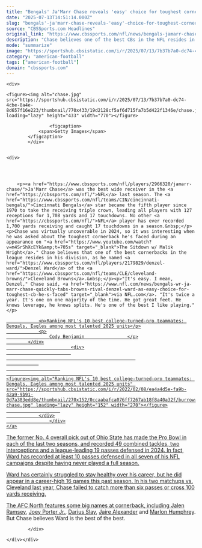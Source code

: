 ```yaml
---
title: "Bengals' Ja'Marr Chase reveals 'easy' choice for toughest cornerback he's faced in NFL"
date: "2025-07-13T14:51:14.000Z"
slug: "bengals'-ja'marr-chase-reveals-'easy'-choice-for-toughest-cornerback-he's-faced-in-nfl"
source: "CBSSports.com Headlines"
original_link: "https://www.cbssports.com/nfl/news/bengals-jamarr-chase-reveals-easy-choice-for-toughest-cornerback-hes-faced-in-nfl/"
description: "Chase believes one of the best CBs in the NFL resides in the AFC North"
mode: "summarize"
image: "https://sportshub.cbsistatic.com/i/r/2025/07/13/7b37b7a0-dc74-4cbe-8a4e-8d657f16e223/thumbnail/1200x675/2937c6225d3e9463d4b120650537596e/chase.jpg"
category: "american-football"
tags: ["american-football"]
domain: "cbssports.com"
---
```

<div id="readability-page-1" class="page"><div id="Article-body">
        
    
        
                
    <div>
                            
    <figure><img alt="chase.jpg" src="https://sportshub.cbsistatic.com/i/r/2025/07/13/7b37b7a0-dc74-4cbe-8a4e-8d657f16e223/thumbnail/770x433/19d2128cf5af6d715fa7b5d422f1346e/chase.jpg" loading="lazy" height="433" width="770"></figure>
        
                    <figcaption>
                <span>Getty Images</span>
            </figcaption>
            </div>

    
    <div>
        
        
                            
                
        <p><a href="https://www.cbssports.com/nfl/players/2966320/jamarr-chase/">Ja'Marr Chase</a> was the best wide receiver in the <a href="https://cbssports.com/nfl/">NFL</a> last season. The <a href="https://www.cbssports.com/nfl/teams/CIN/cincinnati-bengals/">Cincinnati Bengals</a> star became the fifth player since 1970 to take the receiving triple crown, leading all players with 127 receptions for 1,708 yards and 17 touchdowns. No other <a href="https://cbssports.com/nfl/">NFL</a> player has ever recorded 1,700 yards receiving and caught 17 touchdowns in a season.&nbsp;</p><p>Chase was virtually uncoverable in 2024, so it was interesting when he was asked about the toughest cornerback he's faced during an appearance on "<a href="https://www.youtube.com/watch?v=m4SrShXcEYk&amp;t=705s" target="_blank">The Sitdown w/ Malik Wright</a>." Chase believes that one of the best cornerbacks in the league resides in his division, as he named <a href="https://www.cbssports.com/nfl/players/2179829/denzel-ward/">Denzel Ward</a> of the <a href="https://www.cbssports.com/nfl/teams/CLE/cleveland-browns/">Cleveland Browns</a>.&nbsp;</p><p>"It's easy. I mean, Denzel," Chase said, <a href="https://www.nfl.com/news/bengals-wr-ja-marr-chase-quickly-tabs-browns-rival-denzel-ward-as-easy-choice-for-toughest-cb-he-s-faced" target="_blank">via NFL.com</a>. "It's twice a year. It's one on one majority of the time. He got great feet. He knows leverage, he knows splits. He's one of the best I like playing."</p>
        

<a href="https://www.cbssports.com/nfl/news/ranking-nfls-10-best-college-turned-pro-teammates-bengals-eagles-among-most-talented-2025-units/" target="_blank">
        <div>
            <div>
                
                <p>Ranking NFL's 10 best college-turned-pro teammates: Bengals, Eagles among most talented 2025 units</p>
                <p>
                    Cody Benjamin                </p>
            </div>
                            <div>
                            
                                                    
                
                        
                                    
    <figure><img alt="Ranking NFL's 10 best college-turned-pro teammates: Bengals, Eagles among most talented 2025 units" src="https://sportshub.cbsistatic.com/i/r/2022/02/08/ea4a4d5e-fa9b-42a9-9b91-9d7a383edd8e/thumbnail/270x152/0ccaabafca076ff7267ab18f8a40a32f/burrow-chase.jpg" loading="lazy" height="152" width="270"></figure>
                        
                </div>
                    </div>
    </a>
<p>The former No. 4 overall pick out of Ohio State has made the Pro Bowl in each of the last two seasons, and recorded 49 combined tackles, two interceptions and a league-leading 19 passes defensed in 2024. In fact, Ward has recorded at least 10 passes defensed in all seven of his NFL campaigns despite having never played a full season.</p><p>Ward has certainly struggled to stay healthy over his career, but he did appear in a career-high 16 games this past season. In his two matchups vs. Cleveland last year, Chase failed to catch more than six passes or cross 100 yards receiving.</p>
        

<p>The AFC North features some big names at cornerback, including <a href="https://www.cbssports.com/nfl/players/2071515/jalen-ramsey/">Jalen Ramsey</a>, <a href="https://www.cbssports.com/nfl/players/3125620/joey-porter-jr/">Joey Porter Jr.</a>, <a href="https://www.cbssports.com/nfl/players/1852913/darius-slay/">Darius Slay</a>, <a href="https://www.cbssports.com/nfl/players/2181152/jaire-alexander/">Jaire Alexander</a> and <a href="https://www.cbssports.com/nfl/players/2139775/marlon-humphrey/">Marlon Humphrey</a>. But Chase believes Ward is the best of the best.&nbsp;</p>


        
            </div>

    </div></div>